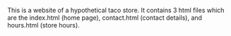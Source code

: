 This is a website of a hypothetical taco store. It contains 3 html files which are the index.html (home page), contact.html (contact details), and hours.html (store hours).